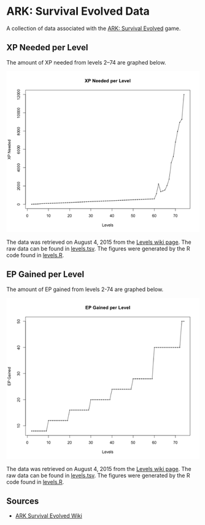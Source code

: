 # ARK: Survival Evolved Data

A collection of data associated with the [ARK: Survival Evolved][ark] game.


## XP Needed per Level

The amount of XP needed from levels 2–74 are graphed below.

![](figures/xp-needed-per-level.png)

The data was retrieved on August 4, 2015 from the [Levels wiki
page][wiki-levels]. The raw data can be found in [levels.tsv](levels.tsv). The
figures were generated by the R code found in [levels.R](levels.R).


## EP Gained per Level

The amount of EP gained from levels 2-74 are graphed below.

![](figures/ep-gained-per-level.png)

The data was retrieved on August 4, 2015 from the [Levels wiki
page][wiki-levels]. The raw data can be found in [levels.tsv](levels.tsv). The
figures were generated by the R code found in [levels.R](levels.R).


## Sources

* [ARK Survival Evolved Wiki][wiki]


[ark]:http://playark.com/
[wiki]:http://ark.gamepedia.com/
[wiki-levels]:http://ark.gamepedia.com/Levels
